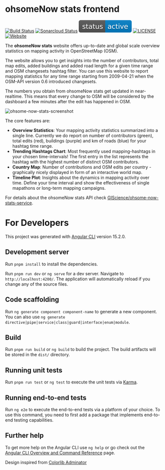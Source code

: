 # ohsomeNow stats frontend


[![Build Status](https://jenkins.heigit.org/buildStatus/icon?job=ohsomeNow%20stats%20frontend/main)](https://jenkins.heigit.org/job/ohsomeNow%20stats%20frontend/job/main/)
[![Sonarcloud Status](https://sonarcloud.io/api/project_badges/measure?project=GIScience_ohsome-now-stats-frontend&metric=alert_status)](https://sonarcloud.io/dashboard?id=GIScience_ohsome-now-stats-frontend)
[![status: active](https://github.com/GIScience/badges/raw/master/status/active.svg)](https://github.com/GIScience/badges#active)
[![LICENSE](https://img.shields.io/github/license/GIScience/ohsome-now-stats-frontend)](LICENSE)
[![Website](https://img.shields.io/website?url=https%3A%2F%2Fstats.now.ohsome.org)](https://stats.now.ohsome.org)

The **ohsomeNow stats** website offers up-to-date and global scale overview statistics on mapping activity in OpenStreetMap (OSM). 

The website allows you to get insights into the number of contributors, total map edits, added buildings and added road length for a given time range and OSM changesets hashtag filter.
You can use this website to report mapping statistics for any time range starting from 2009-04-21 when the OSM-API version 0.6 introduced changesets.

The numbers you obtain from ohsomeNow stats get updated in near-realtime.
This means that every change to OSM will be considered by the dashboard a few minutes after the edit has happened in OSM.

![ohsome-now-stats-screenshot](https://github.com/GIScience/ohsome-now-stats-frontend/assets/7045979/39cfa69b-46c5-4e0f-ab60-45facf7a810a)

The core features are:
* **Overview Statistics**: Your mapping activity statistics summarized into a single line. Currently we do report on number of contributors (green), total edits (red), buildings (purple) and km of roads (blue) for your hashtag time range.
* **Trending Hashtags Chart**: Most frequently used mapping-hashtags in your chosen time-intervals! The first entry in the list represents the hashtag with the highest number of distinct OSM contributors. 
* **Country Map**: Number of contributions and OSM edits per country - graphically nicely displayed in form of an interactive world map.
* **Timeline Plot**: Insights about the dynamics in mapping activity over time. Define your time interval and show the effectiveness of single mapathons or long-term mapping campaigns.  

For details about the ohsomeNow stats API check [GIScience/ohsome-now-stats-service](https://github.com/GIScience/ohsome-now-stats-service).

# For Developers
This project was generated with [Angular CLI](https://github.com/angular/angular-cli) version 15.2.0.
## Development server

Run `pnpm install` to install the dependencies.

Run `pnpm run dev` or `ng serve` for a dev server. Navigate to `http://localhost:4200/`. The application will automatically reload if you change any of the source files.

## Code scaffolding

Run `ng generate component component-name` to generate a new component. You can also use `ng generate directive|pipe|service|class|guard|interface|enum|module`.

## Build

Run `pnpm run build` or `ng build` to build the project. The build artifacts will be stored in the `dist/` directory.

## Running unit tests

Run `pnpm run test` or `ng test` to execute the unit tests via [Karma](https://karma-runner.github.io).

## Running end-to-end tests

Run `ng e2e` to execute the end-to-end tests via a platform of your choice. To use this command, you need to first add a package that implements end-to-end testing capabilities.

## Further help

To get more help on the Angular CLI use `ng help` or go check out the [Angular CLI Overview and Command Reference](https://angular.io/cli) page.

Design inspired from [Colorlib Adminator](https://github.com/puikinsh/Adminator-admin-dashboard)
